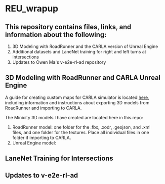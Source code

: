 # REU_wrapup


## This repository contains files, links, and information about the following:

1. 3D Modeling with RoadRunner and the CARLA version of Unreal Engine
2. Additional datasets and LaneNet training for right and left turns at intersections
3. Updates to Owen Ma's v-e2e-rl-ad repository

## 3D Modeling with RoadRunner and CARLA Unreal Engine
A guide for creating custom maps for CARLA simulator is located [here](https://docs.google.com/document/d/1nGkW9r-JUrX9DzVkiATIxvYBm__sEEYetNbHLP2ewoU/edit#heading=h.j5jq9pdnhxqd), including information and instructions about exporting 3D models from RoadRunner and importing to CARLA.

The Minicity 3D models I have created are located here in this repo:
1. RoadRunner model: one folder for the .fbx, .xodr, .geojson, and .xml files, and one folder for the textures. Place all individual files in one folder if importing to CARLA.
2. Unreal Engine model: 

## LaneNet Training for Intersections

## Updates to v-e2e-rl-ad


